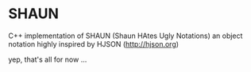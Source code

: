 # SHAUN

C++ implementation of SHAUN (Shaun HAtes Ugly Notations)
an object notation highly inspired by HJSON (http://hjson.org)


yep, that's all for now ...